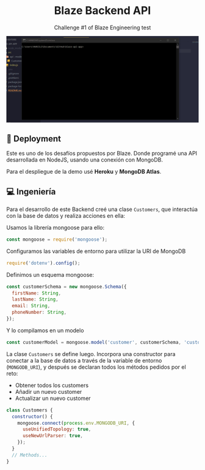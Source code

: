 <h1 align="center"> Blaze Backend API </h1>

<p align="center">Challenge #1 of Blaze Engineering test</p>

<img
  src="./.github/api_demo.gif"
  title="Screenshot of Blaze Backend API"
  alt="Screenshot of Blaze Backend API"
  align="center"
/>

## 🚀 Deployment
Este es uno de los desafíos propuestos por Blaze. Donde programé una API desarrollada en NodeJS, usando una conexión con MongoDB.

Para el despliegue de la demo usé **Heroku** y **MongoDB Atlas**.

## 💻 Ingeniería
Para el desarrollo de este Backend creé una clase `Customers`, que interactúa con la base de datos y realiza acciones en ella:

Usamos la librería mongoose para ello:
```javascript
const mongoose = require('mongoose');
```

Configuramos las variables de entorno para utilizar la URI de MongoDB
```javascript
require('dotenv').config();
```

Definimos un esquema mongoose:
```javascript
const customerSchema = new mongoose.Schema({
  firstName: String,
  lastName: String,
  email: String,
  phoneNumber: String,
});
```
Y lo compilamos en un modelo

```javascript
const customerModel = mongoose.model('customer', customerSchema, 'customers');
```

La clase `Customers` se define luego. Incorpora una constructor para conectar a la base de datos a través de la variable de entorno (`MONGODB_URI`), y después se declaran todos los métodos pedidos por el reto:

* Obtener todos los customers
* Añadir un nuevo customer
* Actualizar un nuevo customer

```javascript
class Customers {
  constructor() {
    mongoose.connect(process.env.MONGODB_URI, {
      useUnifiedTopology: true,
      useNewUrlParser: true,
    });
  }
  // Methods...
}
```


